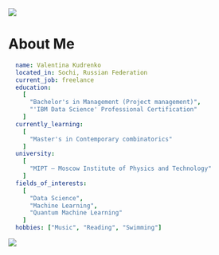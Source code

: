 <img src="https://capsule-render.vercel.app/api?type=Waving&color=gradient&customColorList=0,2,2,2,3&height=150&section=header&text=Greetings!&fontColor=EEEEEE&fontAlignY=37&fontSize=70" />

# About Me #
```yaml 
  name: Valentina Kudrenko
  located_in: Sochi, Russian Federation
  current_job: freelance
  education: 
    [
      "Bachelor's in Management (Project management)",
      "'IBM Data Science' Professional Certification"
    ]
  currently_learning:
    [
      "Master's in Contemporary combinatorics"
    ]
  university:
    [
      "MIPT — Moscow Institute of Physics and Technology"
    ]
  fields_of_interests:
    [
      "Data Science",
      "Machine Learning",
      "Quantum Machine Learning"
    ]
  hobbies: ["Music", "Reading", "Swimming"]
```
<img src="https://capsule-render.vercel.app/api?type=Waving&color=gradient&customColorList=0,2,2,2,3,&height=100&section=footer" />
